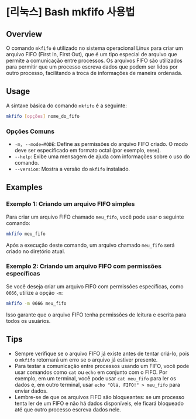 # [리눅스] Bash mkfifo 사용법

## Overview
O comando `mkfifo` é utilizado no sistema operacional Linux para criar um arquivo FIFO (First In, First Out), que é um tipo especial de arquivo que permite a comunicação entre processos. Os arquivos FIFO são utilizados para permitir que um processo escreva dados que podem ser lidos por outro processo, facilitando a troca de informações de maneira ordenada.

## Usage
A sintaxe básica do comando `mkfifo` é a seguinte:

```bash
mkfifo [opções] nome_do_fifo
```

### Opções Comuns
- `-m, --mode=MODE`: Define as permissões do arquivo FIFO criado. O modo deve ser especificado em formato octal (por exemplo, `0666`).
- `--help`: Exibe uma mensagem de ajuda com informações sobre o uso do comando.
- `--version`: Mostra a versão do `mkfifo` instalado.

## Examples
### Exemplo 1: Criando um arquivo FIFO simples
Para criar um arquivo FIFO chamado `meu_fifo`, você pode usar o seguinte comando:

```bash
mkfifo meu_fifo
```

Após a execução deste comando, um arquivo chamado `meu_fifo` será criado no diretório atual.

### Exemplo 2: Criando um arquivo FIFO com permissões específicas
Se você deseja criar um arquivo FIFO com permissões específicas, como `0666`, utilize a opção `-m`:

```bash
mkfifo -m 0666 meu_fifo
```

Isso garante que o arquivo FIFO tenha permissões de leitura e escrita para todos os usuários.

## Tips
- Sempre verifique se o arquivo FIFO já existe antes de tentar criá-lo, pois o `mkfifo` retornará um erro se o arquivo já estiver presente.
- Para testar a comunicação entre processos usando um FIFO, você pode usar comandos como `cat` ou `echo` em conjunto com o FIFO. Por exemplo, em um terminal, você pode usar `cat meu_fifo` para ler os dados e, em outro terminal, usar `echo "Olá, FIFO!" > meu_fifo` para enviar dados.
- Lembre-se de que os arquivos FIFO são bloqueantes: se um processo tenta ler de um FIFO e não há dados disponíveis, ele ficará bloqueado até que outro processo escreva dados nele.